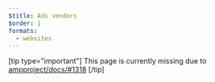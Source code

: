 ```yaml
---
$title: Ads vendors
$order: 1
formats:
  - websites
---
```

[tip type="important"]
This page is currently missing due to [ampproject/docs/#1318](https://github.com/ampproject/docs/issues/1318)
[/tip]

